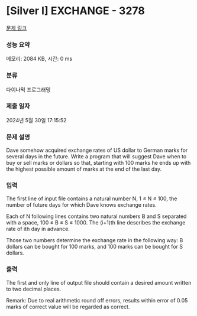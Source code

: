 # [Silver I] EXCHANGE - 3278 

[문제 링크](https://www.acmicpc.net/problem/3278) 

### 성능 요약

메모리: 2084 KB, 시간: 0 ms

### 분류

다이나믹 프로그래밍

### 제출 일자

2024년 5월 30일 17:15:52

### 문제 설명

<p>Dave somehow acquired exchange rates of US dollar to German marks for several days in the future. Write a program that will suggest Dave when to buy or sell marks or dollars so that, starting with 100 marks he ends up with the highest possible amount of marks at the end of the last day.</p>

### 입력 

 <p>The first line of input file contains a natural number N, 1 ≤ N ≤ 100, the number of future days for which Dave knows exchange rates.</p>

<p>Each of N following lines contains two natural numbers B and S separated with a space, 100 ≤ B ≤ S ≤ 1000. The (i+1)th line describes the exchange rate of ith day in advance.</p>

<p>Those two numbers determine the exchange rate in the following way: B dollars can be bought for 100 marks, and 100 marks can be bought for S dollars.</p>

### 출력 

 <p>The first and only line of output file should contain a desired amount written to two decimal places.</p>

<p>Remark: Due to real arithmetic round off errors, results within error of 0.05 marks of correct value will be regarded as correct.</p>

